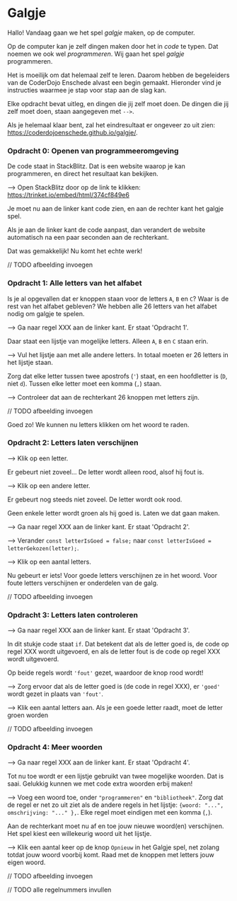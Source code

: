 # Galgje

Hallo! Vandaag gaan we het spel *galgje* maken, op de computer.

Op de computer kan je zelf dingen maken door het in *code* te typen. Dat noemen we ook wel *programmeren*. Wij gaan het spel *galgje* programmeren.

Het is moeilijk om dat helemaal zelf te leren. Daarom hebben de begeleiders van de CoderDojo Enschede alvast een begin gemaakt. Hieronder vind je instructies waarmee je stap voor stap aan de slag kan.

Elke opdracht bevat uitleg, en dingen die jij zelf moet doen. De dingen die jij zelf moet doen, staan aangegeven met `-->`.

Als je helemaal klaar bent, zal het eindresultaat er ongeveer zo uit zien: https://coderdojoenschede.github.io/galgje/.

### Opdracht 0: Openen van programmeeromgeving

De code staat in StackBlitz. Dat is een website waarop je kan programmeren, en direct het resultaat kan bekijken.

--> Open StackBlitz door op de link te klikken: https://trinket.io/embed/html/374cf849e6

Je moet nu aan de linker kant code zien, en aan de rechter kant het galgje spel.

Als je aan de linker kant de code aanpast, dan verandert de website automatisch na een paar seconden aan de rechterkant.

Dat was gemakkelijk! Nu komt het echte werk!

// TODO afbeelding invoegen

### Opdracht 1: Alle letters van het alfabet

Is je al opgevallen dat er knoppen staan voor de letters `A`, `B` en `C`? Waar is de rest van het alfabet gebleven? We hebben alle 26 letters van het alfabet nodig om galgje te spelen.

--> Ga naar regel XXX aan de linker kant. Er staat 'Opdracht 1'.

Daar staat een lijstje van mogelijke letters. Alleen `A`, `B` en `C` staan erin.

--> Vul het lijstje aan met alle andere letters. In totaal moeten er 26 letters in het lijstje staan.

Zorg dat elke letter tussen twee apostrofs (`'`) staat, en een hoofdletter is (`D`, niet `d`). Tussen elke letter moet een komma (`,`) staan.

--> Controleer dat aan de rechterkant 26 knoppen met letters zijn.

// TODO afbeelding invoegen

Goed zo! We kunnen nu letters klikken om het woord te raden.

### Opdracht 2: Letters laten verschijnen

--> Klik op een letter.

Er gebeurt niet zoveel... De letter wordt alleen rood, alsof hij fout is.

--> Klik op een andere letter.

Er gebeurt nog steeds niet zoveel. De letter wordt ook rood.

Geen enkele letter wordt groen als hij goed is. Laten we dat gaan maken.

--> Ga naar regel XXX aan de linker kant. Er staat 'Opdracht 2'.

--> Verander `const letterIsGoed = false;` naar `const letterIsGoed = letterGekozen(letter);`.

--> Klik op een aantal letters.

Nu gebeurt er iets! Voor goede letters verschijnen ze in het woord. Voor foute letters verschijnen er onderdelen van de galg.

// TODO afbeelding invoegen

### Opdracht 3: Letters laten controleren

--> Ga naar regel XXX aan de linker kant. Er staat 'Opdracht 3'.

In dit stukje code staat `if`. Dat betekent dat als de letter goed is, de code op regel XXX wordt uitgevoerd, en als de letter fout is de code op regel XXX wordt uitgevoerd.

Op beide regels wordt `'fout'` gezet, waardoor de knop rood wordt!

--> Zorg ervoor dat als de letter goed is (de code in regel XXX), er `'goed'` wordt gezet in plaats van `'fout'`.

--> Klik een aantal letters aan. Als je een goede letter raadt, moet de letter groen worden

// TODO afbeelding invoegen

### Opdracht 4: Meer woorden

--> Ga naar regel XXX aan de linker kant. Er staat 'Opdracht 4'.

Tot nu toe wordt er een lijstje gebruikt van twee mogelijke woorden. Dat is saai. Gelukkig kunnen we met code extra woorden erbij maken!

--> Voeg een woord toe, onder `"programmeren"` en `"bibliotheek"`. Zorg dat de regel er net zo uit ziet als de andere regels in het lijstje: `{woord: "...", omschrijving: "..." },`. Elke regel moet eindigen met een komma (`,`).

Aan de rechterkant moet nu af en toe jouw nieuwe woord(en) verschijnen. Het spel kiest een willekeurig woord uit het lijstje.

--> Klik een aantal keer op de knop `Opnieuw` in het Galgje spel, net zolang totdat jouw woord voorbij komt. Raad met de knoppen met letters jouw eigen woord.

// TODO afbeelding invoegen




// TODO alle regelnummers invullen
